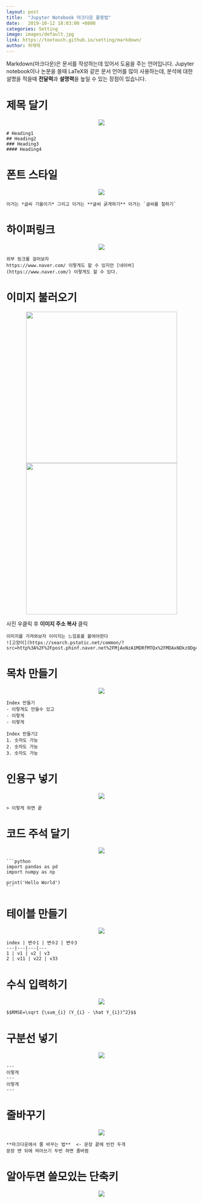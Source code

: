 ```yaml
---
layout: post
title:  "Jupyter Notebook 마크다운 활용법"
date:   2019-10-12 18:03:00 +0800
categories: Setting
image: images/default.jpg
link: https://tootouch.github.io/setting/markdown/
author: 허재혁
---
```


Markdown(마크다운)은 문서를 작성하는데 있어서 도움을 주는 언어입니다. Jupyter notebook이나 논문을 쓸때 LaTeX와 같은 문서 언어를 많이 사용하는데, 분석에 대한 설명을 적을때 **전달력**과 **설명력**을 높일 수 있는 장점이 있습니다.

# 제목 달기

<p align="center">
    <img src='https://drive.google.com/uc?export=view&id=1xsrZ2-ZPG6yLw9r6z0kJrl8BFMuZb0Sk'/>
</p>

    # Heading1
    ## Heading2
    ### Heading3
    #### Heading4

# 폰트 스타일

<p align="center">
    <img src='https://drive.google.com/uc?export=view&id=1vzSdjPgzn7KklydDIyGRI7Z7-dPhJRHc'/>
</p>

    이거는 *글씨 기울이기* 그리고 이거는 **글씨 굵게하기** 이거는 `글씨를 칠하기`

# 하이퍼링크

<p align="center">
    <img src='https://drive.google.com/uc?export=view&id=14uaHB-jerSv3Ft4aSIbp7dRLNT2QNBKf'/>
</p>

    외부 링크를 걸어보자
    https://www.naver.com/ 이렇게도 할 수 있지만 [네이버](https://www.naver.com/) 이렇게도 할 수 있다.

# 이미지 불러오기

<p align="center">
    <img src='https://drive.google.com/uc?export=view&id=1jOvXiLgNXW4pqKV-Je1lPfWdFevU_BnY' width='400'/>
    <img src='https://drive.google.com/uc?export=view&id=1GGcLtgz7ukWEknhdX-YpZqvPMDJ0YfxS' width='400'/>
</p>

사진 우클릭 후 **이미지 주소 복사** 클릭

    이미지를 가져와보자 이미지는 느낌표를 붙여야한다 
    ![고양이](https://search.pstatic.net/common/?src=http%3A%2F%2Fpost.phinf.naver.net%2FMjAxNzA1MDRfMTQx%2FMDAxNDkzODg4ODcxNjgz.z4btPaGstH2fWnZblzKcy6GLtInIxpA7aX5XiflRgFMg.vZFPH2D1ewspOkjwpkA6w8M0Nvj7jJTUmJtsqGPJd3gg.PNG%2FIEJdx4U8WBQ4EDweMldQelV8mFm0.jpg&type=b400)

# 목차 만들기

<p align="center">
    <img src='https://drive.google.com/uc?export=view&id=1GIMM_7asSM5YzOHyrfwMZbC-XafUJTqT'/>
</p>

    Index 만들기
    - 이렇게도 만들수 있고
    - 이렇게
    - 이렇게
    
    Index 만들기2
    1. 숫자도 가능
    2. 숫자도 가능
    3. 숫자도 가능

# 인용구 넣기

<p align="center">
    <img src='https://drive.google.com/uc?export=view&id=1OKd0mUBcyAXXF8Te_StuWEXwFp9fYdvT'/>
</p>

    > 이렇게 하면 끝

# 코드 주석 달기

<p align="center">
    <img src='https://drive.google.com/uc?export=view&id=1roiO3HDUTrkaXDRyezCf0YQ09-rAOE4X'/>
</p>

    ```python
    import pandas as pd
    import numpy as np 
    
    print('Hello World')
    ```

# 테이블 만들기

<p align="center">
    <img src='https://drive.google.com/uc?export=view&id=1OuAds3FnCQzwmDVDnPBgMAFRJvtVyu56'/>
</p>

    index | 변수1 | 변수2 | 변수3
    ---|---|---|---
    1 | v1 | v2 | v3
    2 | v11 | v22 | v33

# 수식 입력하기

<p align="center">
    <img src='https://drive.google.com/uc?export=view&id=1z9qGoTGgRTqc9_XvPE2xTMKMDxIE_-k1'/>
</p>

    $$RMSE=\sqrt {\sum_{i} (Y_{i} - \hat Y_{i})^2}$$

# 구분선 넣기

<p align="center">
    <img src='https://drive.google.com/uc?export=view&id=1MSUc7nsOykNo6IyzPSTTEoFYV7GW57qB'/>
</p>

    ---
    이렇게
    ---
    이렇게
    ---

# 줄바꾸기

<p align="center">
    <img src='https://drive.google.com/uc?export=view&id=1Ggr16RVvT-fEGfhIU06Bx0yK9KurxVhp'/>
</p>

    **마크다운에서 줄 바꾸는 법**  <- 문장 끝에 빈칸 두개
    문장 맨 뒤에 띄어쓰기 두번 하면 줄바뀜


# 알아두면 쓸모있는 단축키

<p align="center">
    <img src='https://drive.google.com/uc?export=view&id=1cJTwJvTKCPUtx76dfeWHilScTUec3Jbz'/>
</p>